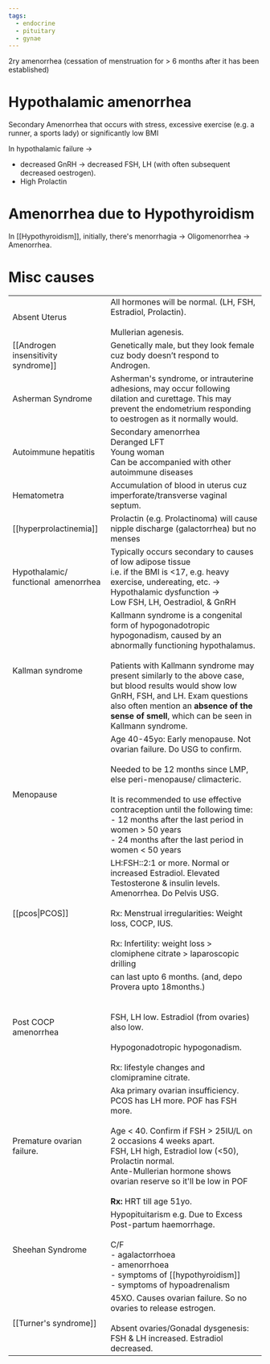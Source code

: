 ```yaml
---
tags:
  - endocrine
  - pituitary
  - gynae
---
```

2ry amenorrhea (cessation of menstruation for > 6 months after it has been established)
# Hypothalamic amenorrhea
Secondary Amenorrhea that occurs with stress, excessive exercise (e.g. a runner, a sports lady) or significantly low BMI

In hypothalamic failure ->
- decreased GnRH -> decreased FSH, LH (with often subsequent decreased oestrogen).
- High Prolactin

# Amenorrhea due to Hypothyroidism
In [[Hypothyroidism]], initially, there's menorrhagia -> Oligomenorrhea -> Amenorrhea. 

# Misc causes
|                                      |                                                                                                                                                                                                                                                                                                                                                                                |
| ------------------------------------ | ------------------------------------------------------------------------------------------------------------------------------------------------------------------------------------------------------------------------------------------------------------------------------------------------------------------------------------------------------------------------------ |
| Absent Uterus                        | All hormones will be normal. (LH, FSH, Estradiol, Prolactin).<br><br>Mullerian agenesis.                                                                                                                                                                                                                                                                                       |
| [[Androgen insensitivity syndrome]]  | Genetically male, but they look female cuz body doesn’t respond to Androgen.                                                                                                                                                                                                                                                                                                   |
| Asherman Syndrome                    | Asherman's syndrome, or intrauterine adhesions, may occur following dilation and curettage. This may prevent the endometrium responding to oestrogen as it normally would.                                                                                                                                                                                                     |
| Autoimmune hepatitis                 | Secondary amenorrhea  <br>Deranged LFT  <br>Young woman  <br>Can be accompanied with other autoimmune diseases                                                                                                                                                                                                                                                                 |
| Hematometra                          | Accumulation of blood in uterus cuz imperforate/transverse vaginal septum.                                                                                                                                                                                                                                                                                                     |
| [[hyperprolactinemia]]               | Prolactin (e.g. Prolactinoma) will cause nipple discharge (galactorrhea) but no menses                                                                                                                                                                                                                                                                                         |
| Hypothalamic/ functional  amenorrhea | Typically occurs secondary to causes of low adipose tissue<br>i.e. if the BMI is <17, e.g. heavy exercise, undereating, etc. -><br>    Hypothalamic dysfunction -><br>        Low FSH, LH, Oestradiol, & GnRH                                                                                                                                                                  |
| Kallman syndrome                     | Kallmann syndrome is a congenital form of hypogonadotropic hypogonadism, caused by an abnormally functioning hypothalamus.<br><br>Patients with Kallmann syndrome may present similarly to the above case, but blood results would show low GnRH, FSH, and LH. Exam questions also often mention an **absence of the sense of smell**, which can be seen in Kallmann syndrome. |
| Menopause                            | Age 40-45yo: Early menopause. Not ovarian failure. Do USG to confirm.<br><br>Needed to be 12 months since LMP, else peri-menopause/ climacteric.<br><br>It is recommended to use effective contraception until the following time:<br>- 12 months after the last period in women > 50 years<br>- 24 months after the last period in women < 50 years                           |
| [[pcos\|PCOS]]                       | LH:FSH::2:1 or more. Normal or increased Estradiol. Elevated Testosterone & insulin levels. Amenorrhea. Do Pelvis USG.  <br> <br>Rx: Menstrual irregularities: Weight loss, COCP, IUS.<br><br>Rx: Infertility: weight loss > clomiphene citrate > laparoscopic drilling                                                                                                        |
| Post COCP amenorrhea                 | can last upto 6 months. (and, depo Provera upto 18months.)  <br> <br><br>FSH, LH low. Estradiol (from ovaries) also low.<br><br>Hypogonadotropic hypogonadism.<br><br>Rx: lifestyle changes and clomipramine citrate.                                                                                                                                                          |
| Premature ovarian failure.           | Aka primary ovarian insufficiency.<br>PCOS has LH more. POF has FSH more.<br><br>Age < 40. Confirm if FSH > 25IU/L on 2 occasions 4 weeks apart.<br>FSH, LH high, Estradiol low (<50), Prolactin normal.<br>Ante-Mullerian hormone shows ovarian reserve so it'll be low in POF<br><br>**Rx:** HRT till age 51yo.                                                              |
| Sheehan Syndrome                     | Hypopituitarism e.g. Due to Excess Post-partum haemorrhage.<br><br>C/F<br>- agalactorrhoea<br>- amenorrhoea<br>- symptoms of [[hypothyroidism]]<br>- symptoms of hypoadrenalism                                                                                                                                                                                                |
| [[Turner's syndrome]]                | 45XO. Causes ovarian failure. So no ovaries to release estrogen.<br><br>Absent ovaries/Gonadal dysgenesis: FSH & LH increased. Estradiol decreased.                                                                                                                                                                                                                            |